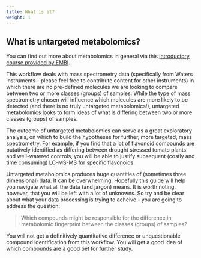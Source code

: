 ```yaml
---
title: What is it?
weight: 1
---
```


## What is untargeted metabolomics?

You can find out more about metabolomics in general via this [introductory course provided by EMBI](https://www.ebi.ac.uk/training/online/courses/metabolomics-introduction/).

This workflow deals with mass spectrometry data (specifically from Waters instruments - please feel free to contribute content for other instruments) in which there are no pre-defined molecules we are looking to compare between two or more classes (groups) of samples. While the type of mass spectrometry chosen will influence which molecules are more likely to be detected (and there is no truly untargeted metabolomics!), untargeted metabolomics looks to form ideas of what is differing between two or more classes (groups) of samples. 

The outcome of untargeted metabolomics can serve as a great exploratory analysis, on which to build the hypotheses for further, more targeted, mass spectrometry. For example, if you find that a lot of flavonoid compounds are putatively identified as differing between drought stressed tomato plants and well-watered controls, you will be able to justify subsequent (costly and time consuming) LC-MS-MS for specific flavonoids.

Untargeted metabolomics produces huge quantities of (sometimes three dimensional) data. It can be overwhelming. Hopefully this guide will help you navigate what all the data (and jargon) means. It is worth noting, however, that you will be left with a lot of unknowns. So try and be clear about what your data processing is trying to acheive - you are going to address the question: 

> Which compounds might be responsible for the difference in metabolomic fingerprint between the classes (groups) of samples?

You will not get a definitively quantitative difference or unquestionable compound identification from this workflow. You will get a good idea of which compounds are a good bet for further study.
